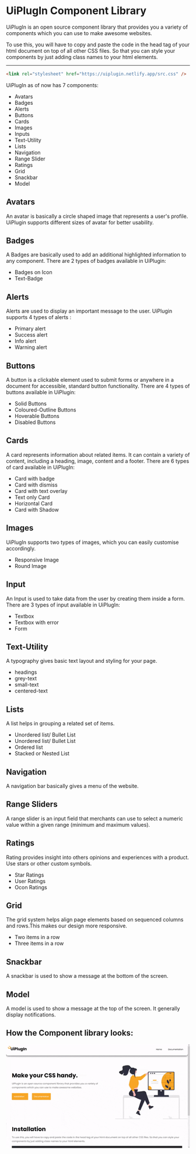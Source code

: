 # UiPlugIn Component Library

UiPlugIn is an open source component library that provides you a variety of components which you can use to make awesome websites.

To use this, you will have to copy and paste the code in the head tag
of your html document on top of all other CSS files. So that you can
style your components by just adding class names to your html
elements.

---

```html
<link rel="stylesheet" href="https://uiplugin.netlify.app/src.css" />
```

UiPlugIn as of now has 7 components:

- Avatars
- Badges
- Alerts
- Buttons
- Cards
- Images
- Inputs
- Text-Utility
- Lists
- Navigation
- Range Slider
- Ratings
- Grid
- Snackbar
- Model

## Avatars

An avatar is basically a circle shaped image that represents a user's profile. UiPlugin supports different sizes of avatar for better usability.

## Badges

A Badges are basically used to add an additional highlighted information to any component. There are 2 types of badges available in UiPlugin:

- Badges on Icon
- Text-Badge

## Alerts

Alerts are used to display an important message to the user. UiPlugin supports 4 types of alerts :

- Primary alert
- Success alert
- Info alert
- Warning alert

## Buttons

A button is a clickable element used to submit forms or anywhere in a document for accessible, standard button functionality. There are 4 types of buttons available in UiPlugin:

- Solid Buttons
- Coloured-Outline Buttons
- Hoverable Buttons
- Disabled Buttons

## Cards

A card represents information about related items. It can contain a variety of content, including a heading, image, content and a footer. There are 6 types of card available in UiPlugIn:

- Card with badge
- Card with dismiss
- Card with text overlay
- Text only Card
- Horizontal Card
- Card with Shadow

## Images

UiPlugIn supports two types of images, which you can easily customise accordingly.

- Responsive Image
- Round Image

## Input

An Input is used to take data from the user by creating them inside a form.
There are 3 types of input available in UiPlugIn:

- Textbox
- Textbox with error
- Form

## Text-Utility

A typography gives basic text layout and styling for your page.

- headings
- grey-text
- small-text
- centered-text

## Lists

A list helps in grouping a related set of items.

- Unordered list/ Bullet List
- Unordered list/ Bullet List
- Ordered list
- Stacked or Nested List

## Navigation

A navigation bar basically gives a menu of the website.

## Range Sliders

A range slider is an input field that merchants can use to select a numeric value within a given range (minimum and maximum values).

## Ratings

Rating provides insight into others opinions and experiences with a product. Use stars or other custom symbols.

- Star Ratings
- User Ratings
- Ocon Ratings

## Grid

The grid system helps align page elements based on sequenced columns and rows.This makes our design more responsive.

- Two items in a row
- Three items in a row

## Snackbar

A snackbar is used to show a message at the bottom of the screen.

## Model

A model is used to show a message at the top of the screen. It generally display notifications.


## How the Component library looks:

![UiPlugin](https://github.com/sahiba0915/UiPlugIn_CL/blob/tempdev/UiPluginCL.gif)
